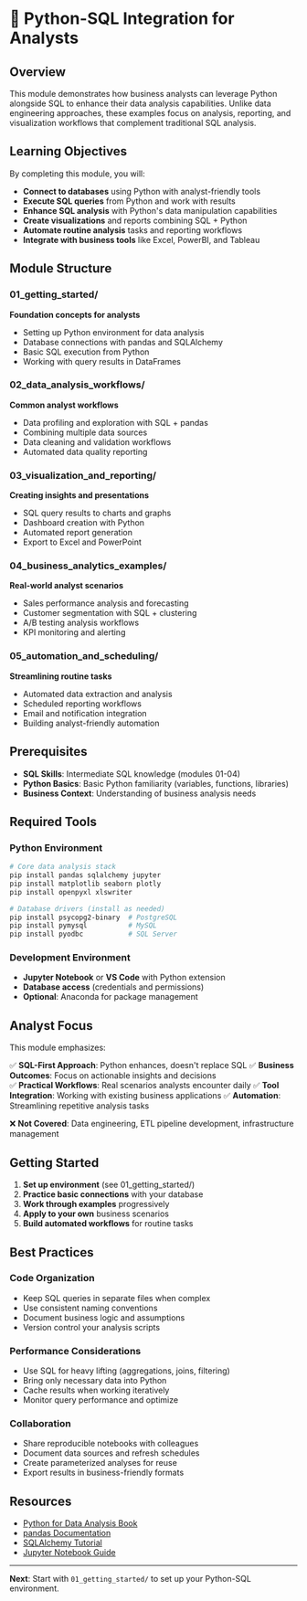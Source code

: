 # 🐍 Python-SQL Integration for Analysts

## Overview

This module demonstrates how business analysts can leverage Python alongside SQL to enhance their data analysis capabilities. Unlike data engineering approaches, these examples focus on analysis, reporting, and visualization workflows that complement traditional SQL analysis.

## Learning Objectives

By completing this module, you will:

- **Connect to databases** using Python with analyst-friendly tools
- **Execute SQL queries** from Python and work with results
- **Enhance SQL analysis** with Python's data manipulation capabilities  
- **Create visualizations** and reports combining SQL + Python
- **Automate routine analysis** tasks and reporting workflows
- **Integrate with business tools** like Excel, PowerBI, and Tableau

## Module Structure

### 01_getting_started/
**Foundation concepts for analysts**
- Setting up Python environment for data analysis
- Database connections with pandas and SQLAlchemy
- Basic SQL execution from Python
- Working with query results in DataFrames

### 02_data_analysis_workflows/
**Common analyst workflows**
- Data profiling and exploration with SQL + pandas
- Combining multiple data sources
- Data cleaning and validation workflows
- Automated data quality reporting

### 03_visualization_and_reporting/
**Creating insights and presentations**
- SQL query results to charts and graphs
- Dashboard creation with Python
- Automated report generation
- Export to Excel and PowerPoint

### 04_business_analytics_examples/
**Real-world analyst scenarios**
- Sales performance analysis and forecasting
- Customer segmentation with SQL + clustering
- A/B testing analysis workflows
- KPI monitoring and alerting

### 05_automation_and_scheduling/
**Streamlining routine tasks**
- Automated data extraction and analysis
- Scheduled reporting workflows
- Email and notification integration
- Building analyst-friendly automation

## Prerequisites

- **SQL Skills**: Intermediate SQL knowledge (modules 01-04)
- **Python Basics**: Basic Python familiarity (variables, functions, libraries)
- **Business Context**: Understanding of business analysis needs

## Required Tools

### Python Environment
```bash
# Core data analysis stack
pip install pandas sqlalchemy jupyter
pip install matplotlib seaborn plotly
pip install openpyxl xlswriter

# Database drivers (install as needed)
pip install psycopg2-binary  # PostgreSQL
pip install pymysql          # MySQL
pip install pyodbc           # SQL Server
```

### Development Environment
- **Jupyter Notebook** or **VS Code** with Python extension
- **Database access** (credentials and permissions)
- **Optional**: Anaconda for package management

## Analyst Focus

This module emphasizes:

✅ **SQL-First Approach**: Python enhances, doesn't replace SQL
✅ **Business Outcomes**: Focus on actionable insights and decisions  
✅ **Practical Workflows**: Real scenarios analysts encounter daily
✅ **Tool Integration**: Working with existing business applications
✅ **Automation**: Streamlining repetitive analysis tasks

❌ **Not Covered**: Data engineering, ETL pipeline development, infrastructure management

## Getting Started

1. **Set up environment** (see 01_getting_started/)
2. **Practice basic connections** with your database
3. **Work through examples** progressively
4. **Apply to your own** business scenarios
5. **Build automated workflows** for routine tasks

## Best Practices

### Code Organization
- Keep SQL queries in separate files when complex
- Use consistent naming conventions
- Document business logic and assumptions
- Version control your analysis scripts

### Performance Considerations
- Use SQL for heavy lifting (aggregations, joins, filtering)
- Bring only necessary data into Python
- Cache results when working iteratively
- Monitor query performance and optimize

### Collaboration
- Share reproducible notebooks with colleagues
- Document data sources and refresh schedules
- Create parameterized analyses for reuse
- Export results in business-friendly formats

## Resources

- [Python for Data Analysis Book](https://wesmckinney.com/book/)
- [pandas Documentation](https://pandas.pydata.org/docs/)
- [SQLAlchemy Tutorial](https://docs.sqlalchemy.org/en/14/tutorial/)
- [Jupyter Notebook Guide](https://jupyter-notebook.readthedocs.io/)

---

**Next**: Start with `01_getting_started/` to set up your Python-SQL environment.
